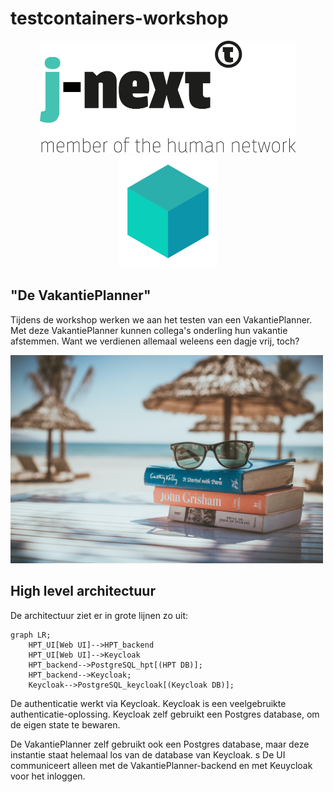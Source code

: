# testcontainers-workshop

<p align="middle">
    <img src="logo.svg" height="180"/>
    <img src="testcontainers-logo.svg" height="180"/>
</p>    

## "De VakantiePlanner"

Tijdens de workshop werken we aan het testen van een VakantiePlanner.
Met deze VakantiePlanner kunnen collega's onderling hun vakantie afstemmen.
Want we verdienen allemaal weleens een dagje vrij, toch?

<img src="holiday.jpg" width="500" />

## High level architectuur
De architectuur ziet er in grote lijnen zo uit:

```mermaid
graph LR;
    HPT_UI[Web UI]-->HPT_backend
    HPT_UI[Web UI]-->Keycloak
    HPT_backend-->PostgreSQL_hpt[(HPT DB)];
    HPT_backend-->Keycloak;
    Keycloak-->PostgreSQL_keycloak[(Keycloak DB)];
```

De authenticatie werkt via Keycloak. Keycloak is een veelgebruikte authenticatie-oplossing.
Keycloak zelf gebruikt een Postgres database, om de eigen state te bewaren.

De VakantiePlanner zelf gebruikt ook een Postgres database, maar deze instantie staat helemaal
los van de database van Keycloak.
s
De UI communiceert alleen met de VakantiePlanner-backend en met Keuycloak voor het inloggen.